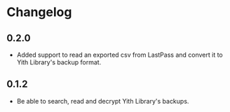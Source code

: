 # Changelog

## 0.2.0

- Added support to read an exported csv from LastPass and convert it to Yith
  Library's backup format.

## 0.1.2

- Be able to search, read and decrypt Yith Library's backups.
